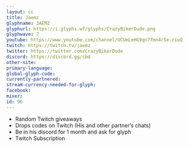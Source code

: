 ```yaml
---
layout: cc
title: Jaemz
glyphname: JAEMZ
glyphurl: https://i.glyphs.wf/glyphs/CrazyBikerDude.png
glyphwave: 7
youtube: https://www.youtube.com/channel/UCUmLeHG9qn77mn4rSe-riuQ
twitch: https://twitch.tv/jaemz
twitter: https://twitter.com/CrazyBikerDude
discord: https://discord.gg/cbd
other-site: 
primary-language: 
global-glyph-code: 
currently-partnered: 
stream-currency-needed-for-glyph: 
facebook: 
mixer: 
id: 96
---
```

* Random Twitch giveaways
* Drops codes on Twitch (His and other partner’s chats)
* Be in his discord for 1 month and ask for glyph
* Twitch Subscription
